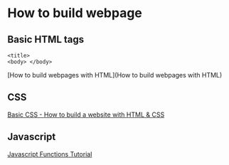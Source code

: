 # How to build webpage

## Basic HTML tags
```
<title>
<body> </body>

```
[How to build webpages with HTML](How to build webpages with HTML)
## CSS
[Basic CSS - How to build a website with HTML & CSS](https://www.youtube.com/watch?v=gBi8Obib0tw)

## Javascript
[Javascript Functions Tutorial](https://www.youtube.com/watch?v=AY6X5jZZ_JE)
